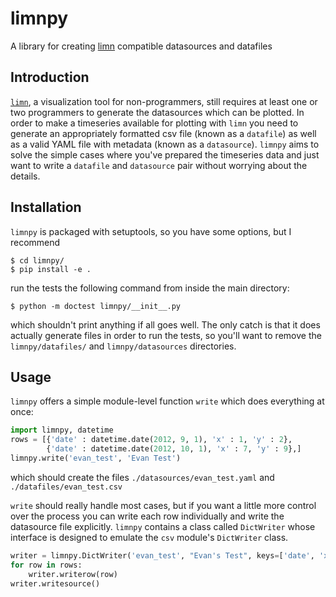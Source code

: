 limnpy
======

A library for creating [limn](https://github.com/wikimedia/limn) compatible datasources and datafiles

## Introduction

[`limn`](github.com/wikimedia/limn), a visualization tool for non-programmers, still requires at least one or two programmers
to generate the datasources which can be plotted.  In order to make a timeseries available for plotting with `limn`
you need to generate an appropriately formatted csv file (known as a `datafile`) as well as a valid YAML file with metadata
(known as a `datasource`). `limnpy` aims to solve the simple cases where you've prepared the timeseries data and
just want to write a `datafile` and `datasource` pair without worrying about the details.

## Installation

`limnpy` is packaged with setuptools, so you have some options, but I recommend

````
$ cd limnpy/
$ pip install -e .
````

run the tests the following command from inside the main directory:

````
$ python -m doctest limnpy/__init__.py
````

which shouldn't print anything if all goes well.  The only catch is that it does actually generate files in order
to run the tests, so you'll want to remove the `limnpy/datafiles/` and `limnpy/datasources` directories.

## Usage

`limnpy` offers a simple module-level function `write` which does everything at once:

````python
import limnpy, datetime
rows = [{'date' : datetime.date(2012, 9, 1), 'x' : 1, 'y' : 2},
        {'date' : datetime.date(2012, 10, 1), 'x' : 7, 'y' : 9},]
limnpy.write('evan_test', 'Evan Test')
````
which should create the files `./datasources/evan_test.yaml` and `./datafiles/evan_test.csv`

`write` should really handle most cases, but if you want a little more control over the process
you can write each row individually and write the datasource file explicitly.  `limnpy` contains a class
called `DictWriter` whose interface is designed to emulate the `csv` module's `DictWriter` class.

````python
writer = limnpy.DictWriter('evan_test', "Evan's Test", keys=['date', 'x', 'y'])
for row in rows:
    writer.writerow(row)
writer.writesource()
````